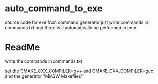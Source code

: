# auto_command_to_exe
source code for exe from command generator just write commands in commands.txt and those will automatically be performed in cmd
# ReadMe
write the commands in commands.txt

set the CMAKE_CXX_COMPILER=g++ and CMAKE_CXX_COMPILER=gcc and the generator "MinGW Makefiles"
